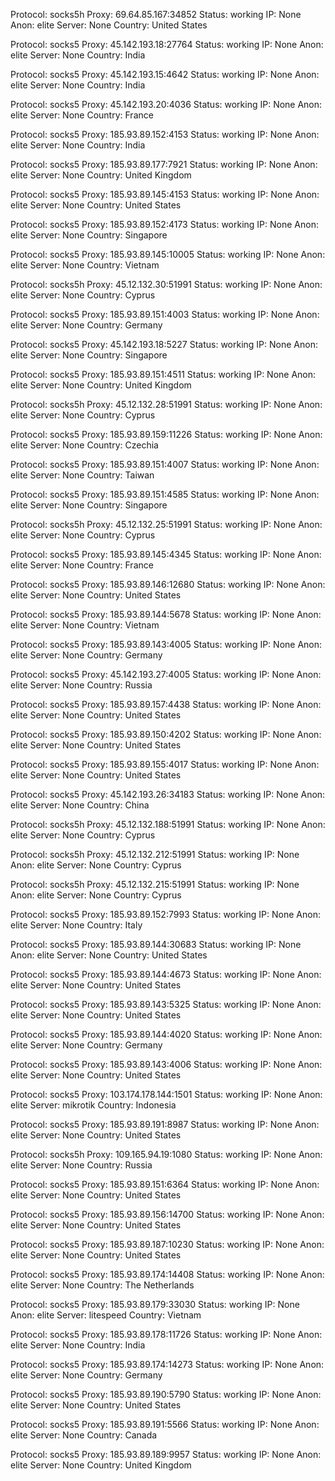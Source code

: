 Protocol: socks5h
Proxy: 69.64.85.167:34852
Status: working
IP: None
Anon: elite
Server: None
Country: United States

Protocol: socks5
Proxy: 45.142.193.18:27764
Status: working
IP: None
Anon: elite
Server: None
Country: India

Protocol: socks5
Proxy: 45.142.193.15:4642
Status: working
IP: None
Anon: elite
Server: None
Country: India

Protocol: socks5
Proxy: 45.142.193.20:4036
Status: working
IP: None
Anon: elite
Server: None
Country: France

Protocol: socks5
Proxy: 185.93.89.152:4153
Status: working
IP: None
Anon: elite
Server: None
Country: India

Protocol: socks5
Proxy: 185.93.89.177:7921
Status: working
IP: None
Anon: elite
Server: None
Country: United Kingdom

Protocol: socks5
Proxy: 185.93.89.145:4153
Status: working
IP: None
Anon: elite
Server: None
Country: United States

Protocol: socks5
Proxy: 185.93.89.152:4173
Status: working
IP: None
Anon: elite
Server: None
Country: Singapore

Protocol: socks5
Proxy: 185.93.89.145:10005
Status: working
IP: None
Anon: elite
Server: None
Country: Vietnam

Protocol: socks5h
Proxy: 45.12.132.30:51991
Status: working
IP: None
Anon: elite
Server: None
Country: Cyprus

Protocol: socks5
Proxy: 185.93.89.151:4003
Status: working
IP: None
Anon: elite
Server: None
Country: Germany

Protocol: socks5
Proxy: 45.142.193.18:5227
Status: working
IP: None
Anon: elite
Server: None
Country: Singapore

Protocol: socks5
Proxy: 185.93.89.151:4511
Status: working
IP: None
Anon: elite
Server: None
Country: United Kingdom

Protocol: socks5h
Proxy: 45.12.132.28:51991
Status: working
IP: None
Anon: elite
Server: None
Country: Cyprus

Protocol: socks5
Proxy: 185.93.89.159:11226
Status: working
IP: None
Anon: elite
Server: None
Country: Czechia

Protocol: socks5
Proxy: 185.93.89.151:4007
Status: working
IP: None
Anon: elite
Server: None
Country: Taiwan

Protocol: socks5
Proxy: 185.93.89.151:4585
Status: working
IP: None
Anon: elite
Server: None
Country: Singapore

Protocol: socks5h
Proxy: 45.12.132.25:51991
Status: working
IP: None
Anon: elite
Server: None
Country: Cyprus

Protocol: socks5
Proxy: 185.93.89.145:4345
Status: working
IP: None
Anon: elite
Server: None
Country: France

Protocol: socks5
Proxy: 185.93.89.146:12680
Status: working
IP: None
Anon: elite
Server: None
Country: United States

Protocol: socks5
Proxy: 185.93.89.144:5678
Status: working
IP: None
Anon: elite
Server: None
Country: Vietnam

Protocol: socks5
Proxy: 185.93.89.143:4005
Status: working
IP: None
Anon: elite
Server: None
Country: Germany

Protocol: socks5
Proxy: 45.142.193.27:4005
Status: working
IP: None
Anon: elite
Server: None
Country: Russia

Protocol: socks5
Proxy: 185.93.89.157:4438
Status: working
IP: None
Anon: elite
Server: None
Country: United States

Protocol: socks5
Proxy: 185.93.89.150:4202
Status: working
IP: None
Anon: elite
Server: None
Country: United States

Protocol: socks5
Proxy: 185.93.89.155:4017
Status: working
IP: None
Anon: elite
Server: None
Country: United States

Protocol: socks5
Proxy: 45.142.193.26:34183
Status: working
IP: None
Anon: elite
Server: None
Country: China

Protocol: socks5h
Proxy: 45.12.132.188:51991
Status: working
IP: None
Anon: elite
Server: None
Country: Cyprus

Protocol: socks5h
Proxy: 45.12.132.212:51991
Status: working
IP: None
Anon: elite
Server: None
Country: Cyprus

Protocol: socks5h
Proxy: 45.12.132.215:51991
Status: working
IP: None
Anon: elite
Server: None
Country: Cyprus

Protocol: socks5
Proxy: 185.93.89.152:7993
Status: working
IP: None
Anon: elite
Server: None
Country: Italy

Protocol: socks5
Proxy: 185.93.89.144:30683
Status: working
IP: None
Anon: elite
Server: None
Country: United States

Protocol: socks5
Proxy: 185.93.89.144:4673
Status: working
IP: None
Anon: elite
Server: None
Country: United States

Protocol: socks5
Proxy: 185.93.89.143:5325
Status: working
IP: None
Anon: elite
Server: None
Country: United States

Protocol: socks5
Proxy: 185.93.89.144:4020
Status: working
IP: None
Anon: elite
Server: None
Country: Germany

Protocol: socks5
Proxy: 185.93.89.143:4006
Status: working
IP: None
Anon: elite
Server: None
Country: United States

Protocol: socks5
Proxy: 103.174.178.144:1501
Status: working
IP: None
Anon: elite
Server: mikrotik
Country: Indonesia

Protocol: socks5
Proxy: 185.93.89.191:8987
Status: working
IP: None
Anon: elite
Server: None
Country: United States

Protocol: socks5h
Proxy: 109.165.94.19:1080
Status: working
IP: None
Anon: elite
Server: None
Country: Russia

Protocol: socks5
Proxy: 185.93.89.151:6364
Status: working
IP: None
Anon: elite
Server: None
Country: United States

Protocol: socks5
Proxy: 185.93.89.156:14700
Status: working
IP: None
Anon: elite
Server: None
Country: United States

Protocol: socks5
Proxy: 185.93.89.187:10230
Status: working
IP: None
Anon: elite
Server: None
Country: United States

Protocol: socks5
Proxy: 185.93.89.174:14408
Status: working
IP: None
Anon: elite
Server: None
Country: The Netherlands

Protocol: socks5
Proxy: 185.93.89.179:33030
Status: working
IP: None
Anon: elite
Server: litespeed
Country: Vietnam

Protocol: socks5
Proxy: 185.93.89.178:11726
Status: working
IP: None
Anon: elite
Server: None
Country: India

Protocol: socks5
Proxy: 185.93.89.174:14273
Status: working
IP: None
Anon: elite
Server: None
Country: Germany

Protocol: socks5
Proxy: 185.93.89.190:5790
Status: working
IP: None
Anon: elite
Server: None
Country: United States

Protocol: socks5
Proxy: 185.93.89.191:5566
Status: working
IP: None
Anon: elite
Server: None
Country: Canada

Protocol: socks5
Proxy: 185.93.89.189:9957
Status: working
IP: None
Anon: elite
Server: None
Country: United Kingdom

